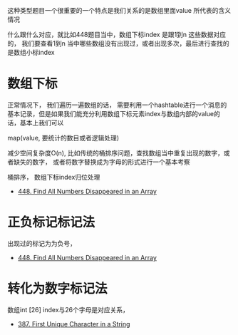 这种类型题目一个很重要的一个特点是我们关系的是数组里面value 所代表的含义情况


什么跟什么对应，就比如448题目当中，数组下标index 是跟1到n 这些数据对应的， 我们要查看1到n 当中哪些数组没有出现过，或者出现多次，最后进行查找的是数组小标index 

# 数组下标

正常情况下， 我们遍历一遍数组的话， 需要利用一个hashtable进行一个消息的基本记录，但是如果我们能充分利用数组下标元素index与数组内部的value的话，基本上我们可以

map(value, 要统计的数目或者逻辑处理)

减少空间复杂度O(n), 比如传统的桶排序问题，查找数组当中重复出现的数字，或者缺失的数字， 或者将数字替换成为字母的形式进行一个基本考察

桶排序， 数组下标index归位处理

- [448. Find All Numbers Disappeared in an Array](https://leetcode.com/problems/find-all-numbers-disappeared-in-an-array/description/)

# 正负标记标记法
出现过的标记为为负号，
- [448. Find All Numbers Disappeared in an Array](https://leetcode.com/problems/find-all-numbers-disappeared-in-an-array/discuss/92956/Java-accepted-simple-solution)
# 转化为数字标记法
数组int [26]  index与26个字母是对应关系，
- [387. First Unique Character in a String](https://blog.csdn.net/qq_28350997/article/details/84847515)